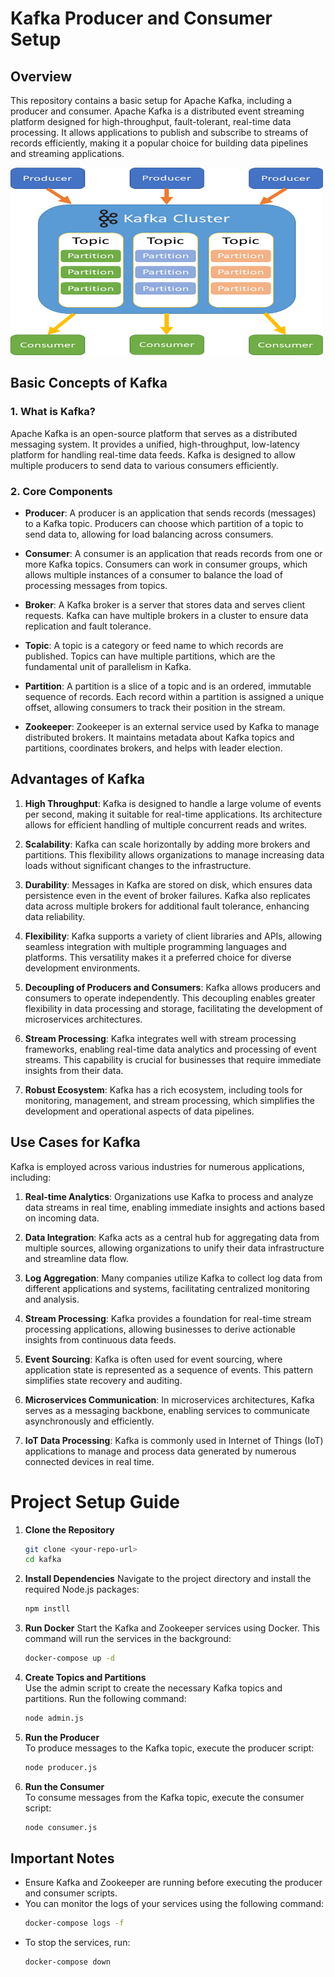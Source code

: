 # Kafka Producer and Consumer Setup

## Overview
This repository contains a basic setup for Apache Kafka, including a producer and consumer. Apache Kafka is a distributed event streaming platform designed for high-throughput, fault-tolerant, real-time data processing. It allows applications to publish and subscribe to streams of records efficiently, making it a popular choice for building data pipelines and streaming applications.

<img src="image.png" alt="alt text" width="500" height="300">

## Basic Concepts of Kafka

### 1. What is Kafka?
Apache Kafka is an open-source platform that serves as a distributed messaging system. It provides a unified, high-throughput, low-latency platform for handling real-time data feeds. Kafka is designed to allow multiple producers to send data to various consumers efficiently.

### 2. Core Components
- **Producer**: A producer is an application that sends records (messages) to a Kafka topic. Producers can choose which partition of a topic to send data to, allowing for load balancing across consumers.

- **Consumer**: A consumer is an application that reads records from one or more Kafka topics. Consumers can work in consumer groups, which allows multiple instances of a consumer to balance the load of processing messages from topics.

- **Broker**: A Kafka broker is a server that stores data and serves client requests. Kafka can have multiple brokers in a cluster to ensure data replication and fault tolerance.

- **Topic**: A topic is a category or feed name to which records are published. Topics can have multiple partitions, which are the fundamental unit of parallelism in Kafka.

- **Partition**: A partition is a slice of a topic and is an ordered, immutable sequence of records. Each record within a partition is assigned a unique offset, allowing consumers to track their position in the stream.

- **Zookeeper**: Zookeeper is an external service used by Kafka to manage distributed brokers. It maintains metadata about Kafka topics and partitions, coordinates brokers, and helps with leader election.

## Advantages of Kafka

1. **High Throughput**: Kafka is designed to handle a large volume of events per second, making it suitable for real-time applications. Its architecture allows for efficient handling of multiple concurrent reads and writes.

2. **Scalability**: Kafka can scale horizontally by adding more brokers and partitions. This flexibility allows organizations to manage increasing data loads without significant changes to the infrastructure.

3. **Durability**: Messages in Kafka are stored on disk, which ensures data persistence even in the event of broker failures. Kafka also replicates data across multiple brokers for additional fault tolerance, enhancing data reliability.

4. **Flexibility**: Kafka supports a variety of client libraries and APIs, allowing seamless integration with multiple programming languages and platforms. This versatility makes it a preferred choice for diverse development environments.

5. **Decoupling of Producers and Consumers**: Kafka allows producers and consumers to operate independently. This decoupling enables greater flexibility in data processing and storage, facilitating the development of microservices architectures.

6. **Stream Processing**: Kafka integrates well with stream processing frameworks, enabling real-time data analytics and processing of event streams. This capability is crucial for businesses that require immediate insights from their data.

7. **Robust Ecosystem**: Kafka has a rich ecosystem, including tools for monitoring, management, and stream processing, which simplifies the development and operational aspects of data pipelines.

## Use Cases for Kafka

Kafka is employed across various industries for numerous applications, including:

1. **Real-time Analytics**: Organizations use Kafka to process and analyze data streams in real time, enabling immediate insights and actions based on incoming data.

2. **Data Integration**: Kafka acts as a central hub for aggregating data from multiple sources, allowing organizations to unify their data infrastructure and streamline data flow.

3. **Log Aggregation**: Many companies utilize Kafka to collect log data from different applications and systems, facilitating centralized monitoring and analysis.

4. **Stream Processing**: Kafka provides a foundation for real-time stream processing applications, allowing businesses to derive actionable insights from continuous data feeds.

5. **Event Sourcing**: Kafka is often used for event sourcing, where application state is represented as a sequence of events. This pattern simplifies state recovery and auditing.

6. **Microservices Communication**: In microservices architectures, Kafka serves as a messaging backbone, enabling services to communicate asynchronously and efficiently.

7. **IoT Data Processing**: Kafka is commonly used in Internet of Things (IoT) applications to manage and process data generated by numerous connected devices in real time.

# Project Setup Guide

1. **Clone the Repository**
   ```bash
   git clone <your-repo-url>
   cd kafka
2. **Install Dependencies**
Navigate to the project directory and install the required Node.js packages:
   ```bash
   npm instll
3. **Run Docker**
Start the Kafka and Zookeeper services using Docker. This command will run the services in the background:
    ```bash
    docker-compose up -d
4. **Create Topics and Partitions**  
Use the admin script to create the necessary Kafka topics and partitions. Run the following command:
   ```bash
   node admin.js
5. **Run the Producer**  
To produce messages to the Kafka topic, execute the producer script:
   ```bash
   node producer.js
6. **Run the Consumer**  
To consume messages from the Kafka topic, execute the consumer script:
   ```bash
   node consumer.js
## Important Notes  
- Ensure Kafka and Zookeeper are running before executing the producer and consumer scripts.
- You can monitor the logs of your services using the following command:
   ```bash
   docker-compose logs -f 
- To stop the services, run:
    ```bash
    docker-compose down  

